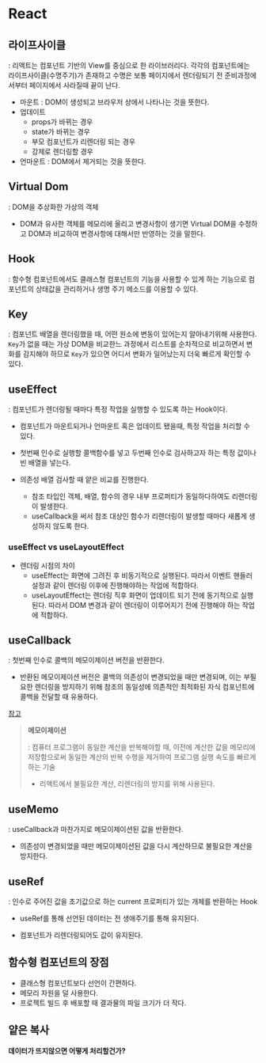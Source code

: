 # React



## 라이프사이클

: 리액트는 컴포넌트 기반의 View를 중심으로 한 라이브러리다. 각각의 컴포넌트에는 라이프사이클(수명주기)가 존재하고 수명은 보통 페이지에서 렌더링되기 전 준비과정에서부터 페이지에서 사라질때 끝이 난다.

- 마운트 : DOM이 생성되고 브라우저 상에서 나타나는 것을 뜻한다.
- 업데이트 
  - props가 바뀌는 경우
  - state가 바뀌는 경우
  - 부모 컴포넌트가 리렌더링 되는 경우
  - 강제로 렌더링할 경우
- 언마운트 : DOM에서 제거되는 것을 뜻한다.



## Virtual Dom

: DOM을 추상화한 가상의 객체

- DOM과 유사한 객체를 메모리에 올리고 변경사항이 생기면 Virtual DOM을 수정하고 DOM과 비교하여 변경사항에 대해서만 반영하는 것을 말한다.



## Hook

: 함수형 컴포넌트에서도 클래스형 컴포넌트의 기능을 사용할 수 있게 하는 기능으로 컴포넌트의 상태값을 관리하거나 생명 주기 메소드를 이용할 수 있다.



## Key

: 컴포넌트 배열을 렌더링했을 때, 어떤 원소에 변동이 있어는지 알아내기위해 사용한다. `Key`가 없을 때는 가상 DOM을 비교한느 과정에서 리스트를 순차적으로 비교하면서 변화를 감지해야 하므로 `Key`가 있으면 어디서 변화가 일어났는지 더욱 빠르게 확인할 수 있다.



## useEffect

: 컴포넌트가 렌더링될 때마다 특정 작업을 실행할 수 있도록 하는 Hook이다.

- 컴포넌트가 마운트되거나 언마운트 혹은 업데이트 됐을때, 특정 작업을 처리할 수 있다.
- 첫번째 인수로 실행할 콜백함수를 넣고 두번째 인수로 검사하고자 하는 특정 값이나 빈 배열을 넣는다.

- 의존성 배열 검사할 때 얕은 비교를 진행한다.
  - 참조 타입인 객체, 배열, 함수의 경우 내부 프로퍼티가 동일하다하여도 리렌더링이 발생한다.
  - useCallback을 써서 참조 대상인 함수가 리렌더링이 발생할 때마다 새롭게 생성하지 않도록 한다.

### useEffect vs useLayoutEffect

- 렌더링 시점의 차이
  - useEffect는 화면에 그려진 후 비동기적으로 실행된다. 따라서 이벤트 핸들러 설정과 같이 렌더링 이후에 진행해야하는 작업에 적합하다.
  - useLayoutEffect는 렌더링 직후 화면이 업데이트 되기 전에 동기적으로 실행된다. 따라서 DOM 변경과 같이 렌더링이 이루어지기 전에 진행해야 하는 작업에 적합하다.





## useCallback

: 첫번째 인수로 콜백의 메모이제이션 버전을 반환한다.

- 반환된 메모이제이션 버전은 콜백의 의존성이 변경되었을 때만 변경되며, 이는 부필요한 렌더링을 방지하기 위해 참조의 동일성에 의존적인 최적화된 자식 컴포넌트에 콜백을 전달할 때 유용하다.

[참고](https://velog.io/@yejinh/useCallback%EA%B3%BC-React.Memo%EC%9D%84-%ED%86%B5%ED%95%9C-%EB%A0%8C%EB%8D%94%EB%A7%81-%EC%B5%9C%EC%A0%81%ED%99%94)



> **메모이제이션**
>
> : 컴퓨터 프로그램이 동일한 계산을 반복해야할 때, 이전에 계산한 값을 메모리에 저장함으로써 동일한 계산의 반복 수행을 제거하여 프로그램 실행 속도를 빠르게 하는 기술
>
> - 리액트에서 불필요한 계산, 리렌더링의 방지를 위해 사용된다.



## useMemo

: useCallback과 마찬가지로 메모이제이션된 값을 반환한다.

- 의존성이 변경되었을 때만 메모이제이션된 값을 다시 계산하므로 불필요한 계산을 방지한다.



## useRef

: 인수로 주어진 값을 초기값으로 하는 current 프로퍼티가 있는 개체를 반환하는 Hook

- useRef를 통해 선언된 데이터는 전 생애주기를 통해 유지된다.

- 컴포넌트가 리렌더링되어도 값이 유지된다.



## 함수형 컴포넌트의 장점

- 클래스형 컴포넌트보다 선언이 간편하다.
- 메모리 자원을 덜 사용한다.
- 프로젝트 빌드 후 배포할 때 결과물의 파일 크기가 더 작다.



## 얕은 복사





**데이터가 뜨지않으면 어떻게 처리할건가?**
